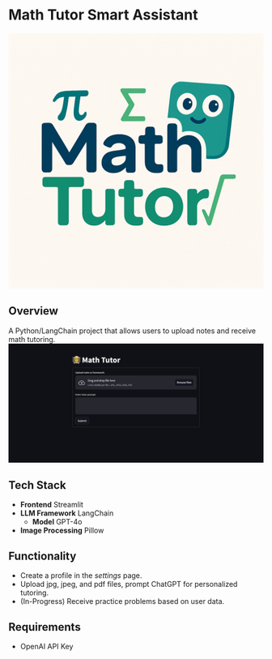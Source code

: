 # Math Tutor Smart Assistant
![logo](./Images/logo.png)
## Overview 
A Python/LangChain project that allows users to upload notes and receive math tutoring.
![menu](./Images/math-tutor_menu.png)

## Tech Stack
- **Frontend** Streamlit
- **LLM Framework** LangChain
    - **Model** GPT-4o
- **Image Processing** Pillow

## Functionality
- Create a profile in the *settings* page. 
- Upload jpg, jpeg, and pdf files, prompt ChatGPT for personalized tutoring.
- (In-Progress) Receive practice problems based on user data.

## Requirements
- OpenAI API Key